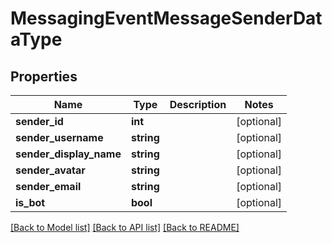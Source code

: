 # MessagingEventMessageSenderDataType

## Properties
Name | Type | Description | Notes
------------ | ------------- | ------------- | -------------
**sender_id** | **int** |  | [optional] 
**sender_username** | **string** |  | [optional] 
**sender_display_name** | **string** |  | [optional] 
**sender_avatar** | **string** |  | [optional] 
**sender_email** | **string** |  | [optional] 
**is_bot** | **bool** |  | [optional] 

[[Back to Model list]](../README.md#documentation-for-models) [[Back to API list]](../README.md#documentation-for-api-endpoints) [[Back to README]](../README.md)


